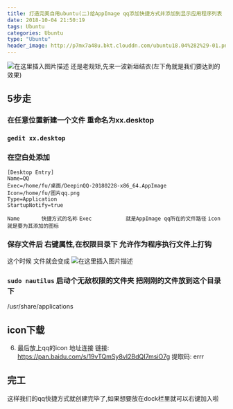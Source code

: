 ```yaml
---
title: 打造完美自用ubuntu(二)给AppImage qq添加快捷方式并添加到显示应用程序列表
date: 2018-10-04 21:50:19
tags: Ubuntu
categories: Ubuntu
type: "Ubuntu"
header_image: http://p7mx7a48u.bkt.clouddn.com/ubuntu18.04%282%29-01.png
---
```

![在这里插入图片描述](http://p7mx7a48u.bkt.clouddn.com/ubuntu18.04%282%29-01.png)
还是老规矩,先来一波新垣结衣(左下角就是我们要达到的效果)
## 5步走
### 在任意位置新建一个文件 重命名为xx.desktop
### `gedit xx.desktop`
### 在空白处添加
```
[Desktop Entry]
Name=QQ
Exec=/home/fu/桌面/DeepinQQ-20180228-x86_64.AppImage
Icon=/home/fu/图片qq.png           
Type=Application
StartupNotify=true
```

`Name		快捷方式的名称`
`Exec			就是AppImage qq所在的文件路径`
`icon			就是要为其添加的图标`

### 保存文件后 右键属性,在权限目录下 **允许作为程序执行文件上**打钩
这个时候 文件就会变成
![在这里插入图片描述](http://p7mx7a48u.bkt.clouddn.com/ubuntu18.04%282%29-02.png)
### `sudo nautilus` 启动个无敌权限的文件夹 把刚刚的文件放到这个目录下
 /usr/share/applications
## icon下载
 6. 最后放上qq的icon 地址连接
 链接: https://pan.baidu.com/s/19vTQmSy8vI2BdQI7msiO7g 提取码: errr
 
## 完工
这样我们的qq快捷方式就创建完毕了,如果想要放在dock栏里就可以右键加入啦